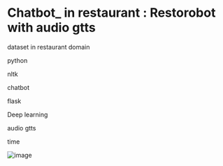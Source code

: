 # Chatbot_ in restaurant : Restorobot with audio gtts
dataset in restaurant domain

python

nltk 

chatbot

flask 

Deep learning  

audio gtts


time

![image](https://user-images.githubusercontent.com/104040980/198854105-88d6b648-a58a-4cc2-b235-d7b749195c75.png)
 
